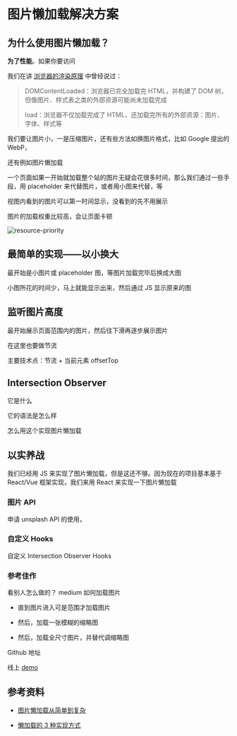 # 图片懒加载解决方案

## 为什么使用图片懒加载？

**为了性能**。如果你要访问

我们在讲 [浏览器的渲染原理](../../Browser/浏览器的渲染原理.md) 中曾经说过：

> DOMContentLoaded：浏览器已完全加载完 HTML，并构建了 DOM 树，但像图片、样式表之类的外部资源可能尚未加载完成
>
> load：浏览器不仅加载完成了 HTML，还加载完所有的外部资源：图片、字体、样式等

我们要让图片小，一是压缩图片，还有些方法如换图片格式，比如 Google 提出的 WebP，

还有例如图片懒加载

一个页面如果一开始就加载整个站的图片无疑会花很多时间，那么我们通过一些手段，用 placeholder 来代替图片，或者用小图来代替，等

视图内看到的图片可以第一时间显示，没看到的先不用展示

图片的加载权重比较高，会让页面卡顿

![resource-priority](https://i.loli.net/2021/09/13/vW7DyaxABizjuNr.jpg)

## 最简单的实现——以小换大

最开始是小图片或 placeholder 图，等图片加载完毕后换成大图

小图所花的时间少，马上就能显示出来，然后通过 JS 显示原来的图

## 监听图片高度

最开始展示页面范围内的图片，然后往下滑再逐步展示图片

在这里也要做节流

主要技术点：节流 + 当前元素 offsetTop

## Intersection Observer

它是什么

它的语法是怎么样

怎么用这个实现图片懒加载

## 以实养战

我们已经用 JS 来实现了图片懒加载，但是这还不够。因为现在的项目基本基于 React/Vue 框架实现，我们来用 React 来实现一下图片懒加载

### 图片 API

申请 unsplash API 的使用，

### 自定义 Hooks

自定义 Intersection Observer Hooks

### 参考佳作

看别人怎么做的？ medium 如何加载图片

-   直到图片进入可是范围才加载图片

-   然后，加载一张模糊的缩略图

-   然后，加载全尺寸图片，并替代调缩略图

Github 地址

线上 [demo](https://codepen.io/jojobo/pen/QWEzYvY)

## 参考资料

-   [图片懒加载从简单到复杂](https://hateonion.me/posts/19jan30/)

-   [懒加载的 3 种实现方式](https://segmentfault.com/a/1190000017795499)
